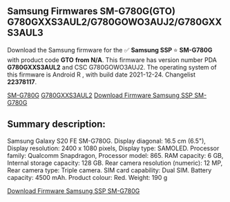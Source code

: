 <h2>Samsung Firmwares SM-G780G(GTO) G780GXXS3AUL2/G780GOWO3AUJ2/G780GXXS3AUL3</h2>
Download the Samsung firmware for the ✅ <strong>Samsung SSP </strong> ⭐ <strong>SM-G780G</strong> with product code <strong>GTO</strong> <strong> from N/A</strong>. This firmware has version number PDA <strong>G780GXXS3AUL2</strong> and CSC G780GOWO3AUJ2. The operating system of this firmware is Android R , with build date 2021-12-24. Changelist <strong>22378117</strong>.

[SM-G780G](https://samfirm.shop/samsung/model/SM-G780G)
[G780GXXS3AUL2](https://samfirm.shop/samsung/pda/G780GXXS3AUL2)
[Download Firmware Samsung SSP SM-G780G](https://samfirm.shop/samsung/firmware/485466)
<h2>Summary description:</h2>
<p>Samsung Galaxy S20 FE SM-G780G. Display diagonal: 16.5 cm (6.5"), Display resolution: 2400 x 1080 pixels, Display type: SAMOLED. Processor family: Qualcomm Snapdragon, Processor model: 865. RAM capacity: 6 GB, Internal storage capacity: 128 GB. Rear camera resolution (numeric): 12 MP, Rear camera type: Triple camera. SIM card capability: Dual SIM. Battery capacity: 4500 mAh. Product colour: Red. Weight: 190 g</p>


[Download Firmware Samsung SSP SM-G780G](https://samfirm.shop/samsung/firmware/485466)
